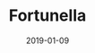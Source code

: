 ---
layout: post
title:  "Fortunella"
date:   2019-01-09
categories: event
eventbrite: "https://www.eventbrite.com/e/fortunella-tickets-54632183331"
event_date: 2019-02-07
event_past: true
---